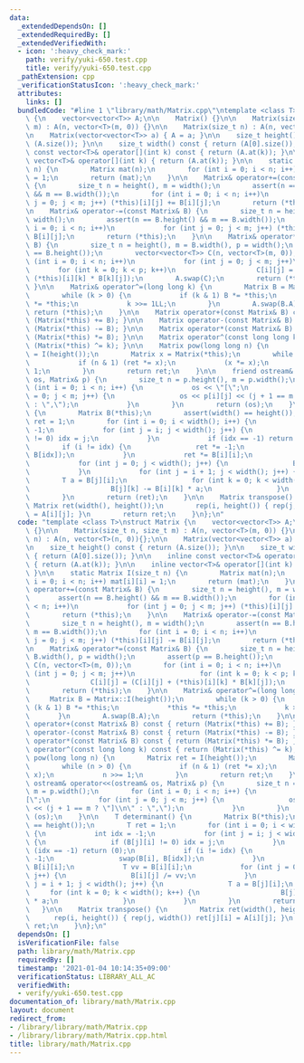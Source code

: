 ```yaml
---
data:
  _extendedDependsOn: []
  _extendedRequiredBy: []
  _extendedVerifiedWith:
  - icon: ':heavy_check_mark:'
    path: verify/yuki-650.test.cpp
    title: verify/yuki-650.test.cpp
  _pathExtension: cpp
  _verificationStatusIcon: ':heavy_check_mark:'
  attributes:
    links: []
  bundledCode: "#line 1 \"library/math/Matrix.cpp\"\ntemplate <class T>\nstruct Matrix\
    \ {\n    vector<vector<T>> A;\n\n    Matrix() {}\n\n    Matrix(size_t n, size_t\
    \ m) : A(n, vector<T>(m, 0)) {}\n\n    Matrix(size_t n) : A(n, vector<T>(n, 0)){};\n\
    \n    Matrix(vector<vector<T>> a) { A = a; }\n\n    size_t height() const { return\
    \ (A.size()); }\n\n    size_t width() const { return (A[0].size()); }\n\n    inline\
    \ const vector<T>& operator[](int k) const { return (A.at(k)); }\n\n    inline\
    \ vector<T>& operator[](int k) { return (A.at(k)); }\n\n    static Matrix I(size_t\
    \ n) {\n        Matrix mat(n);\n        for (int i = 0; i < n; i++) mat[i][i]\
    \ = 1;\n        return (mat);\n    }\n\n    Matrix& operator+=(const Matrix& B)\
    \ {\n        size_t n = height(), m = width();\n        assert(n == B.height()\
    \ && m == B.width());\n        for (int i = 0; i < n; i++)\n            for (int\
    \ j = 0; j < m; j++) (*this)[i][j] += B[i][j];\n        return (*this);\n    }\n\
    \n    Matrix& operator-=(const Matrix& B) {\n        size_t n = height(), m =\
    \ width();\n        assert(n == B.height() && m == B.width());\n        for (int\
    \ i = 0; i < n; i++)\n            for (int j = 0; j < m; j++) (*this)[i][j] -=\
    \ B[i][j];\n        return (*this);\n    }\n\n    Matrix& operator*=(const Matrix&\
    \ B) {\n        size_t n = height(), m = B.width(), p = width();\n        assert(p\
    \ == B.height());\n        vector<vector<T>> C(n, vector<T>(m, 0));\n        for\
    \ (int i = 0; i < n; i++)\n            for (int j = 0; j < m; j++)\n         \
    \       for (int k = 0; k < p; k++)\n                    C[i][j] = (C[i][j] +\
    \ (*this)[i][k] * B[k][j]);\n        A.swap(C);\n        return (*this);\n   \
    \ }\n\n    Matrix& operator^=(long long k) {\n        Matrix B = Matrix::I(height());\n\
    \        while (k > 0) {\n            if (k & 1) B *= *this;\n            *this\
    \ *= *this;\n            k >>= 1LL;\n        }\n        A.swap(B.A);\n       \
    \ return (*this);\n    }\n\n    Matrix operator+(const Matrix& B) const { return\
    \ (Matrix(*this) += B); }\n\n    Matrix operator-(const Matrix& B) const { return\
    \ (Matrix(*this) -= B); }\n\n    Matrix operator*(const Matrix& B) const { return\
    \ (Matrix(*this) *= B); }\n\n    Matrix operator^(const long long k) const { return\
    \ (Matrix(*this) ^= k); }\n\n    Matrix pow(long long n) {\n        Matrix ret\
    \ = I(height());\n        Matrix x = Matrix(*this);\n        while (n > 0) {\n\
    \            if (n & 1) (ret *= x);\n            (x *= x);\n            n >>=\
    \ 1;\n        }\n        return ret;\n    }\n\n    friend ostream& operator<<(ostream&\
    \ os, Matrix& p) {\n        size_t n = p.height(), m = p.width();\n        for\
    \ (int i = 0; i < n; i++) {\n            os << \"[\";\n            for (int j\
    \ = 0; j < m; j++) {\n                os << p[i][j] << (j + 1 == m ? \"]\\n\"\
    \ : \",\");\n            }\n        }\n        return (os);\n    }\n\n    T determinant()\
    \ {\n        Matrix B(*this);\n        assert(width() == height());\n        T\
    \ ret = 1;\n        for (int i = 0; i < width(); i++) {\n            int idx =\
    \ -1;\n            for (int j = i; j < width(); j++) {\n                if (B[j][i]\
    \ != 0) idx = j;\n            }\n            if (idx == -1) return (0);\n    \
    \        if (i != idx) {\n                ret *= -1;\n                swap(B[i],\
    \ B[idx]);\n            }\n            ret *= B[i][i];\n            T vv = B[i][i];\n\
    \            for (int j = 0; j < width(); j++) {\n                B[i][j] /= vv;\n\
    \            }\n            for (int j = i + 1; j < width(); j++) {\n        \
    \        T a = B[j][i];\n                for (int k = 0; k < width(); k++) {\n\
    \                    B[j][k] -= B[i][k] * a;\n                }\n            }\n\
    \        }\n        return (ret);\n    }\n\n    Matrix transpose() {\n       \
    \ Matrix ret(width(), height());\n        rep(i, height()) { rep(j, width()) ret[j][i]\
    \ = A[i][j]; }\n        return ret;\n    }\n};\n"
  code: "template <class T>\nstruct Matrix {\n    vector<vector<T>> A;\n\n    Matrix()\
    \ {}\n\n    Matrix(size_t n, size_t m) : A(n, vector<T>(m, 0)) {}\n\n    Matrix(size_t\
    \ n) : A(n, vector<T>(n, 0)){};\n\n    Matrix(vector<vector<T>> a) { A = a; }\n\
    \n    size_t height() const { return (A.size()); }\n\n    size_t width() const\
    \ { return (A[0].size()); }\n\n    inline const vector<T>& operator[](int k) const\
    \ { return (A.at(k)); }\n\n    inline vector<T>& operator[](int k) { return (A.at(k));\
    \ }\n\n    static Matrix I(size_t n) {\n        Matrix mat(n);\n        for (int\
    \ i = 0; i < n; i++) mat[i][i] = 1;\n        return (mat);\n    }\n\n    Matrix&\
    \ operator+=(const Matrix& B) {\n        size_t n = height(), m = width();\n \
    \       assert(n == B.height() && m == B.width());\n        for (int i = 0; i\
    \ < n; i++)\n            for (int j = 0; j < m; j++) (*this)[i][j] += B[i][j];\n\
    \        return (*this);\n    }\n\n    Matrix& operator-=(const Matrix& B) {\n\
    \        size_t n = height(), m = width();\n        assert(n == B.height() &&\
    \ m == B.width());\n        for (int i = 0; i < n; i++)\n            for (int\
    \ j = 0; j < m; j++) (*this)[i][j] -= B[i][j];\n        return (*this);\n    }\n\
    \n    Matrix& operator*=(const Matrix& B) {\n        size_t n = height(), m =\
    \ B.width(), p = width();\n        assert(p == B.height());\n        vector<vector<T>>\
    \ C(n, vector<T>(m, 0));\n        for (int i = 0; i < n; i++)\n            for\
    \ (int j = 0; j < m; j++)\n                for (int k = 0; k < p; k++)\n     \
    \               C[i][j] = (C[i][j] + (*this)[i][k] * B[k][j]);\n        A.swap(C);\n\
    \        return (*this);\n    }\n\n    Matrix& operator^=(long long k) {\n   \
    \     Matrix B = Matrix::I(height());\n        while (k > 0) {\n            if\
    \ (k & 1) B *= *this;\n            *this *= *this;\n            k >>= 1LL;\n \
    \       }\n        A.swap(B.A);\n        return (*this);\n    }\n\n    Matrix\
    \ operator+(const Matrix& B) const { return (Matrix(*this) += B); }\n\n    Matrix\
    \ operator-(const Matrix& B) const { return (Matrix(*this) -= B); }\n\n    Matrix\
    \ operator*(const Matrix& B) const { return (Matrix(*this) *= B); }\n\n    Matrix\
    \ operator^(const long long k) const { return (Matrix(*this) ^= k); }\n\n    Matrix\
    \ pow(long long n) {\n        Matrix ret = I(height());\n        Matrix x = Matrix(*this);\n\
    \        while (n > 0) {\n            if (n & 1) (ret *= x);\n            (x *=\
    \ x);\n            n >>= 1;\n        }\n        return ret;\n    }\n\n    friend\
    \ ostream& operator<<(ostream& os, Matrix& p) {\n        size_t n = p.height(),\
    \ m = p.width();\n        for (int i = 0; i < n; i++) {\n            os << \"\
    [\";\n            for (int j = 0; j < m; j++) {\n                os << p[i][j]\
    \ << (j + 1 == m ? \"]\\n\" : \",\");\n            }\n        }\n        return\
    \ (os);\n    }\n\n    T determinant() {\n        Matrix B(*this);\n        assert(width()\
    \ == height());\n        T ret = 1;\n        for (int i = 0; i < width(); i++)\
    \ {\n            int idx = -1;\n            for (int j = i; j < width(); j++)\
    \ {\n                if (B[j][i] != 0) idx = j;\n            }\n            if\
    \ (idx == -1) return (0);\n            if (i != idx) {\n                ret *=\
    \ -1;\n                swap(B[i], B[idx]);\n            }\n            ret *=\
    \ B[i][i];\n            T vv = B[i][i];\n            for (int j = 0; j < width();\
    \ j++) {\n                B[i][j] /= vv;\n            }\n            for (int\
    \ j = i + 1; j < width(); j++) {\n                T a = B[j][i];\n           \
    \     for (int k = 0; k < width(); k++) {\n                    B[j][k] -= B[i][k]\
    \ * a;\n                }\n            }\n        }\n        return (ret);\n \
    \   }\n\n    Matrix transpose() {\n        Matrix ret(width(), height());\n  \
    \      rep(i, height()) { rep(j, width()) ret[j][i] = A[i][j]; }\n        return\
    \ ret;\n    }\n};\n"
  dependsOn: []
  isVerificationFile: false
  path: library/math/Matrix.cpp
  requiredBy: []
  timestamp: '2021-01-04 10:14:35+09:00'
  verificationStatus: LIBRARY_ALL_AC
  verifiedWith:
  - verify/yuki-650.test.cpp
documentation_of: library/math/Matrix.cpp
layout: document
redirect_from:
- /library/library/math/Matrix.cpp
- /library/library/math/Matrix.cpp.html
title: library/math/Matrix.cpp
---
```

